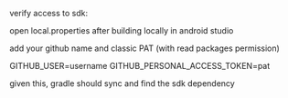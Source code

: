 verify access to sdk:

open local.properties after building locally in android studio

add your github name and classic PAT (with read packages permission)

GITHUB_USER=username
GITHUB_PERSONAL_ACCESS_TOKEN=pat

given this, gradle should sync and find the sdk dependency
